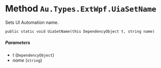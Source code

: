 # Method `Au.Types.ExtWpf.UiaSetName`

Sets UI Automation name.

```
public static void UiaSetName(this DependencyObject t, string name)
```

##### Parameters

- *t*  (`DependencyObject`)
- *name*  (`string`)